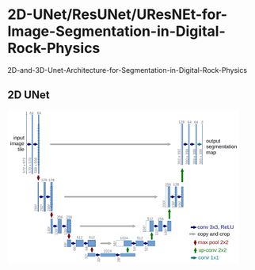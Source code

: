 # 2D-UNet/ResUNet/UResNEt-for-Image-Segmentation-in-Digital-Rock-Physics
2D-and-3D-Unet-Architecture-for-Segmentation-in-Digital-Rock-Physics
## 2D UNet
![](2Du-net-architecture.png)
